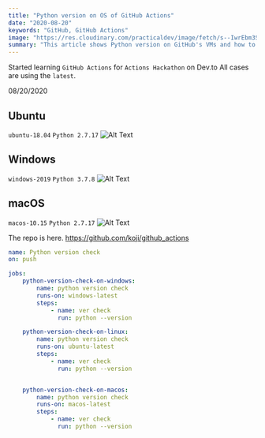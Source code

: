 ```yaml
---
title: "Python version on OS of GitHub Actions"
date: "2020-08-20"
keywords: "GitHub, GitHub Actions"
image: "https://res.cloudinary.com/practicaldev/image/fetch/s--IwrEbm3S--/c_imagga_scale,f_auto,fl_progressive,h_420,q_auto,w_1000/https://dev-to-uploads.s3.amazonaws.com/i/1iy1wri6vdaimld39xl9.png"
summary: "This article shows Python version on GitHub's VMs and how to get them"
---
```



Started learning `GitHub Actions` for `Actions Hackathon` on Dev.to
All cases are using the `latest`.

08/20/2020

## Ubuntu
`ubuntu-18.04`
`Python 2.7.17`
![Alt Text](https://dev-to-uploads.s3.amazonaws.com/i/axze9crofjtg3wdcp41d.png)

## Windows
`windows-2019`
`Python 3.7.8`
![Alt Text](https://dev-to-uploads.s3.amazonaws.com/i/x64tgu9mb4453dl9bhus.png)

## macOS
`macos-10.15`
`Python 2.7.17`
![Alt Text](https://dev-to-uploads.s3.amazonaws.com/i/jb7wtv2wihw6k2d95fxy.png)

The repo is here.
https://github.com/koji/github_actions
```yml
name: Python version check
on: push

jobs:
    python-version-check-on-windows:
        name: python version check
        runs-on: windows-latest
        steps:
            - name: ver check
              run: python --version

    python-version-check-on-linux:
        name: python version check
        runs-on: ubuntu-latest
        steps:
            - name: ver check
              run: python --version


    python-version-check-on-macos:
        name: python version check
        runs-on: macos-latest
        steps:
            - name: ver check
              run: python --version

```